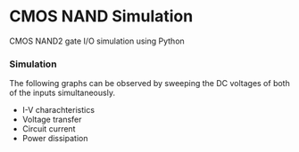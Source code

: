 # CMOS NAND Simulation
CMOS NAND2 gate I/O simulation using Python

### Simulation
The following graphs can be observed by sweeping the DC voltages of both of the inputs simultaneously.
- I-V charachteristics
- Voltage transfer
- Circuit current
- Power dissipation
